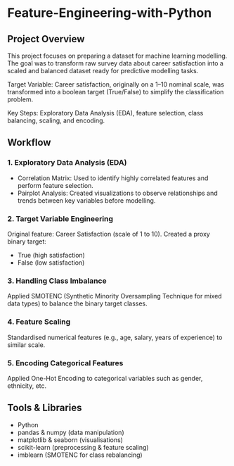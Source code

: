 # Feature-Engineering-with-Python
## Project Overview
This project focuses on preparing a dataset for machine learning modelling. The goal was to transform raw survey data about career satisfaction into a scaled and balanced dataset ready for predictive modelling tasks.

Target Variable: Career satisfaction, originally on a 1–10 nominal scale, was transformed into a boolean target (True/False) to simplify the classification problem.

Key Steps: Exploratory Data Analysis (EDA), feature selection, class balancing, scaling, and encoding.

## Workflow
### 1. Exploratory Data Analysis (EDA)
* Correlation Matrix: Used to identify highly correlated features and perform feature selection.
* Pairplot Analysis: Created visualizations to observe relationships and trends between key variables before modelling.

### 2. Target Variable Engineering
Original feature: Career Satisfaction (scale of 1 to 10).
Created a proxy binary target:
* True (high satisfaction)
* False (low satisfaction)

### 3. Handling Class Imbalance
Applied SMOTENC (Synthetic Minority Oversampling Technique for mixed data types) to balance the binary target classes.

### 4. Feature Scaling
Standardised numerical features (e.g., age, salary, years of experience) to similar scale.

### 5. Encoding Categorical Features
Applied One-Hot Encoding to categorical variables such as gender, ethnicity, etc.

## Tools & Libraries
* Python
* pandas & numpy (data manipulation)
* matplotlib & seaborn (visualisations)
* scikit-learn (preprocessing & feature scaling)
* imblearn (SMOTENC for class rebalancing)
